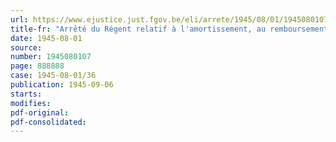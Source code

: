 ```yaml
---
url: https://www.ejustice.just.fgov.be/eli/arrete/1945/08/01/1945080107/justel
title-fr: "Arrêté du Régent relatif à l'amortissement, au remboursement et à la destruction des titres de la Dette publique du Congo belge"
date: 1945-08-01
source:
number: 1945080107
page: 888888
case: 1945-08-01/36
publication: 1945-09-06
starts:
modifies:
pdf-original:
pdf-consolidated:
---
```


